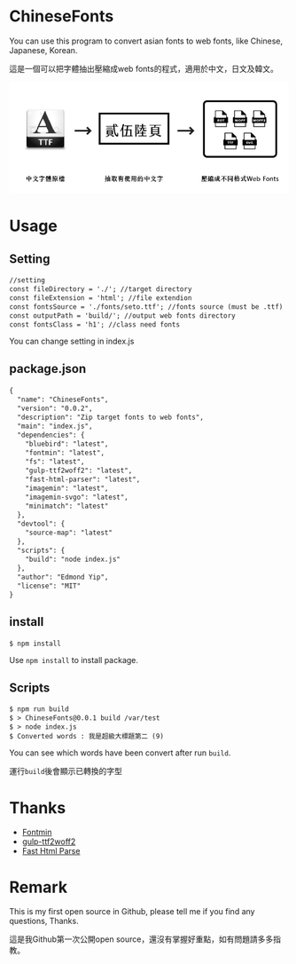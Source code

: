 # ChineseFonts
You can use this program to convert asian fonts to web fonts, like Chinese, Japanese, Korean.

這是一個可以把字體抽出壓縮成web fonts的程式，適用於中文，日文及韓文。

![convert font](https://raw.githubusercontent.com/edmondyip/ChineseFonts/master/flow.jpg)

# Usage

## Setting

```
//setting
const fileDirectory = './'; //target directory
const fileExtension = 'html'; //file extendion
const fontsSource = './fonts/seto.ttf'; //fonts source (must be .ttf)
const outputPath = 'build/'; //output web fonts directory
const fontsClass = 'h1'; //class need fonts
```
You can change setting in index.js

## package.json
```
{
  "name": "ChineseFonts",
  "version": "0.0.2",
  "description": "Zip target fonts to web fonts",
  "main": "index.js",
  "dependencies": {
    "bluebird": "latest",
    "fontmin": "latest",
    "fs": "latest",
    "gulp-ttf2woff2": "latest",
    "fast-html-parser": "latest",
    "imagemin": "latest",
    "imagemin-svgo": "latest",
    "minimatch": "latest"
  },
  "devtool": {
    "source-map": "latest"
  },
  "scripts": {
    "build": "node index.js"
  },
  "author": "Edmond Yip",
  "license": "MIT"
}

```
## install
```
$ npm install
```
Use `npm install` to install package.

## Scripts
```
$ npm run build
$ > ChineseFonts@0.0.1 build /var/test
$ > node index.js
$ Converted words : 我是超級大標題第二 (9)
```
You can see which words have been convert after run `build`.

運行`build`後會顯示已轉換的字型

# Thanks

* [Fontmin](https://github.com/ecomfe/fontmin)
* [gulp-ttf2woff2](https://github.com/nfroidure/gulp-ttf2woff2)
* [Fast Html Parse](https://github.com/ashi009/node-fast-html-parser)

# Remark

This is my first open source in Github, please tell me if you find any questions, Thanks.

這是我Github第一次公開open source，還沒有掌握好重點，如有問題請多多指教。
